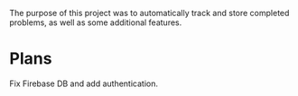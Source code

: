 The purpose of this project was to automatically track and store completed problems, as well as some additional features.

# Plans

Fix Firebase DB and add authentication.
